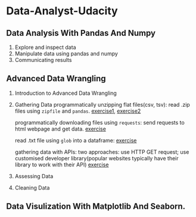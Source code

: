 # Data-Analyst-Udacity

## Data Analysis With Pandas And Numpy

1. Explore and inspect data
2. Manipulate data using pandas and numpy
3. Communicating results

## Advanced Data Wrangling

1. Introduction to Advanced Data Wrangling
2. Gathering Data
   programmatically unzipping flat files(csv, tsv): read .zip files using `zipfile` and `pandas`. [exercise1](L2FlatFilesDemo.ipynb), [exercise2](DownloadandLoadFlatFiles.ipynb)

   programmatically downloading files using `requests`: send requests to html webpage and get data. [exercise](ProgrammaticallyDownloadFiles.ipynb)

   read .txt file using `glob` into a dataframe: [exercise](L2TextFileStructure.ipynb)

   gathering data with APIs: two approaches: use HTTP GET request; use customised developer library(popular websites typically have their library to work with their API) [exercise](L2API.ipynb)
4. Assessing Data
5. Cleaning Data

## Data Visulization With Matplotlib And Seaborn.
